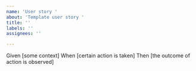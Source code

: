 ```yaml
---
name: 'User story '
about: 'Template user story '
title: ''
labels: ''
assignees: ''

---
```


Given [some context]
When [certain action is taken]
Then [the outcome of action is observed]
